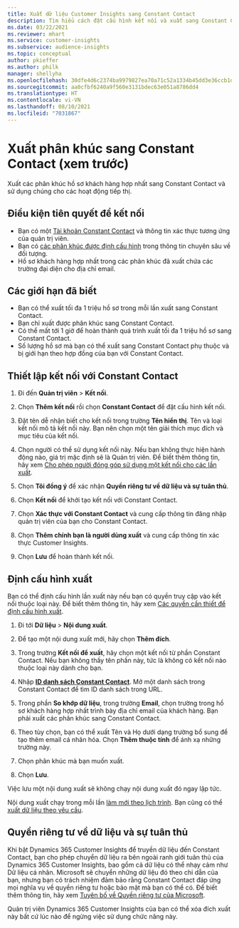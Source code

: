```yaml
---
title: Xuất dữ liệu Customer Insights sang Constant Contact
description: Tìm hiểu cách đặt cấu hình kết nối và xuất sang Constant Contact.
ms.date: 03/22/2021
ms.reviewer: mhart
ms.service: customer-insights
ms.subservice: audience-insights
ms.topic: conceptual
author: pkieffer
ms.author: philk
manager: shellyha
ms.openlocfilehash: 30dfe4d6c2374ba9979827ea70a71c52a1334b45dd3e36ccb1de90fae0c61ad9
ms.sourcegitcommit: aa0cfbf6240a9f560e3131bdec63e051a8786dd4
ms.translationtype: HT
ms.contentlocale: vi-VN
ms.lasthandoff: 08/10/2021
ms.locfileid: "7031867"
---
```

# <a name="export-segments-to-constant-contact-preview"></a>Xuất phân khúc sang Constant Contact (xem trước)

Xuất các phân khúc hồ sơ khách hàng hợp nhất sang Constant Contact và sử dụng chúng cho các hoạt động tiếp thị. 

## <a name="prerequisites-for-a-connection"></a>Điều kiện tiên quyết để kết nối

-   Bạn có một [Tài khoản Constant Contact](https://www.constantcontact.com/account-home) và thông tin xác thực tương ứng của quản trị viên.
-   Bạn có [các phân khúc được định cấu hình](segments.md) trong thông tin chuyên sâu về đối tượng.
-   Hồ sơ khách hàng hợp nhất trong các phân khúc đã xuất chứa các trường đại diện cho địa chỉ email.

## <a name="known-limitations"></a>Các giới hạn đã biết

- Bạn có thể xuất tối đa 1 triệu hồ sơ trong mỗi lần xuất sang Constant Contact.
- Bạn chỉ xuất được phân khúc sang Constant Contact.
- Có thể mất tới 1 giờ để hoàn thành quá trình xuất tối đa 1 triệu hồ sơ sang Constant Contact. 
- Số lượng hồ sơ mà bạn có thể xuất sang Constant Contact phụ thuộc và bị giới hạn theo hợp đồng của bạn với Constant Contact.

## <a name="set-up-connection-to-constant-contact"></a>Thiết lập kết nối với Constant Contact

1. Đi đến **Quản trị viên** > **Kết nối**.

1. Chọn **Thêm kết nối** rồi chọn **Constant Contact** để đặt cấu hình kết nối.

1. Đặt tên dễ nhận biết cho kết nối trong trường **Tên hiển thị**. Tên và loại kết nối mô tả kết nối này. Bạn nên chọn một tên giải thích mục đích và mục tiêu của kết nối.

1. Chọn người có thể sử dụng kết nối này. Nếu bạn không thực hiện hành động nào, giá trị mặc định sẽ là Quản trị viên. Để biết thêm thông tin, hãy xem [Cho phép người đóng góp sử dụng một kết nối cho các lần xuất](connections.md#allow-contributors-to-use-a-connection-for-exports).

1. Chọn **Tôi đồng ý** để xác nhận **Quyền riêng tư về dữ liệu và sự tuân thủ**.

1. Chọn **Kết nối** để khởi tạo kết nối với Constant Contact.

1. Chọn **Xác thực với Constant Contact** và cung cấp thông tin đăng nhập quản trị viên của bạn cho Constant Contact. 

1. Chọn **Thêm chính bạn là người dùng xuất** và cung cấp thông tin xác thực Customer Insights.

1. Chọn **Lưu** để hoàn thành kết nối.

## <a name="configure-an-export"></a>Định cấu hình xuất

Bạn có thể định cấu hình lần xuất này nếu bạn có quyền truy cập vào kết nối thuộc loại này. Để biết thêm thông tin, hãy xem [Các quyền cần thiết để định cấu hình xuất](export-destinations.md#set-up-a-new-export).

1. Đi tới **Dữ liệu** > **Nội dung xuất**.

1. Để tạo một nội dung xuất mới, hãy chọn **Thêm đích**.

1. Trong trường **Kết nối để xuất**, hãy chọn một kết nối từ phần Constant Contact. Nếu bạn không thấy tên phần này, tức là không có kết nối nào thuộc loại này dành cho bạn.

1. Nhập [**ID danh sách Constant Contact**](https://app.constantcontact.com/pages/contacts/ui#lists). Mở một danh sách trong Constant Contact để tìm ID danh sách trong URL.

1. Trong phần **So khớp dữ liệu**, trong trường **Email**, chọn trường trong hồ sơ khách hàng hợp nhất trình bày địa chỉ email của khách hàng. Bạn phải xuất các phân khúc sang Constant Contact.

1. Theo tùy chọn, bạn có thể xuất Tên và Họ dưới dạng trường bổ sung để tạo thêm email cá nhân hóa. Chọn **Thêm thuộc tính** để ánh xạ những trường này.

1. Chọn phân khúc mà bạn muốn xuất.

1. Chọn **Lưu**.

Việc lưu một nội dung xuất sẽ không chạy nội dung xuất đó ngay lập tức.

Nội dung xuất chạy trong mỗi lần [làm mới theo lịch trình](system.md#schedule-tab). Bạn cũng có thể [xuất dữ liệu theo yêu cầu](export-destinations.md#run-exports-on-demand). 


## <a name="data-privacy-and-compliance"></a>Quyền riêng tư về dữ liệu và sự tuân thủ

Khi bật Dynamics 365 Customer Insights để truyền dữ liệu đến Constant Contact, bạn cho phép chuyển dữ liệu ra bên ngoài ranh giới tuân thủ của Dynamics 365 Customer Insights, bao gồm cả dữ liệu có thể nhạy cảm như Dữ liệu cá nhân. Microsoft sẽ chuyển những dữ liệu đó theo chỉ dẫn của bạn, nhưng bạn có trách nhiệm đảm bảo rằng Constant Contact đáp ứng mọi nghĩa vụ về quyền riêng tư hoặc bảo mật mà bạn có thể có. Để biết thêm thông tin, hãy xem [Tuyên bố về Quyền riêng tư của Microsoft](https://go.microsoft.com/fwlink/?linkid=396732).

Quản trị viên Dynamics 365 Customer Insights của bạn có thể xóa đích xuất này bất cứ lúc nào để ngừng việc sử dụng chức năng này.
